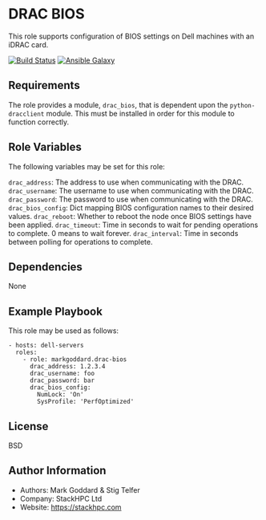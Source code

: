 DRAC BIOS
=========

This role supports configuration of BIOS settings on Dell machines with an
iDRAC card.

[![Build Status](https://travis-ci.org/markgoddard/drac-bios.svg?branch=master)](https://travis-ci.org/markgoddard/drac-bios)
[![Ansible Galaxy](https://img.shields.io/ansible/role/???.svg)](https://galaxy.ansible.com/markgoddard/drac-bios/)

Requirements
------------

The role provides a module, `drac_bios`, that is dependent upon the
`python-dracclient` module. This must be installed in order for this module
to function correctly.

Role Variables
--------------

The following variables may be set for this role:

`drac_address`: The address to use when communicating with the DRAC.
`drac_username`: The username to use when communicating with the DRAC.
`drac_password`: The password to use when communicating with the DRAC.
`drac_bios_config`: Dict mapping BIOS configuration names to their desired values.
`drac_reboot`: Whether to reboot the node once BIOS settings have been applied.
`drac_timeout`: Time in seconds to wait for pending operations to complete. 0 means to wait forever.
`drac_interval`: Time in seconds between polling for operations to complete.

Dependencies
------------

None

Example Playbook
----------------

This role may be used as follows:

    - hosts: dell-servers
      roles:
        - role: markgoddard.drac-bios
          drac_address: 1.2.3.4
          drac_username: foo
          drac_password: bar
          drac_bios_config:
            NumLock: 'On' 
            SysProfile: 'PerfOptimized'

License
-------

BSD

Author Information
------------------

- Authors: Mark Goddard & Stig Telfer
- Company: StackHPC Ltd
- Website: https://stackhpc.com
